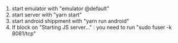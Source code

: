 1. start emulator with "emulator @default"
2. start server with "yarn start"
3. start android shippment with "yarn run android"
4. If block on "Starting JS server..." : you need to run "sudo fuser -k 8081/tcp"
